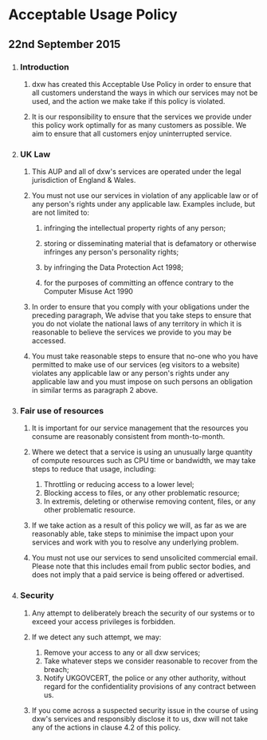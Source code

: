 # Acceptable Usage Policy

## 22nd September 2015

1. ### Introduction

    1. dxw has created this Acceptable Use Policy in order to ensure that all customers understand the ways in which our services may not be used, and the action we make take if this policy is violated.

    2. It is our responsibility to ensure that the services we provide under this policy work optimally for as many customers as possible. We aim to ensure that all customers enjoy uninterrupted service.

2. ### UK Law

    1. This AUP and all of dxw's services are operated under the legal jurisdiction of England & Wales.

    2. You must not use our services in violation of any applicable law or of any person's rights under any applicable law. Examples include, but are not limited to:

       1. infringing the intellectual property rights of any person;

       2. storing or disseminating material that is defamatory or otherwise infringes any person's personality rights;
       3. by infringing the Data Protection Act 1998;

       4. for the purposes of committing an offence contrary to the Computer Misuse Act 1990

    3. In order to ensure that you comply with your obligations under the preceding paragraph, We advise that you take steps to ensure that you do not violate the national laws of any territory in which it is reasonable to believe the services we provide to you may be accessed.

    4. You must take reasonable steps to ensure that no-one who you have permitted to make use of our services (eg visitors to a website) violates any applicable law or any person's rights under any applicable law and you must impose on such persons an obligation in similar terms as paragraph 2 above.


3. ### Fair use of resources

    1. It is important for our service management that the resources you consume are reasonably consistent from month-to-month.

    2. Where we detect that a service is using an unusually large quantity of compute resources such as CPU time or bandwidth, we may take steps to reduce that usage, including:

        1. Throttling or reducing access to a lower level;
        2. Blocking access to files, or any other problematic resource;
        3. In extremis, deleting or otherwise removing content, files, or any other problematic resource.

    3. If we take action as a result of this policy we will, as far as we are reasonably able, take steps to minimise the impact upon your services and work with you to resolve any underlying problem.

    4. You must not use our services to send unsolicited commercial email. Please note that this includes email from public sector bodies, and does not imply that a paid service is being offered or advertised.


4. ### Security

    1. Any attempt to deliberately breach the security of our systems or to exceed your access privileges is forbidden.

    2. If we detect any such attempt, we may:

       1. Remove your access to any or all dxw services;
       2. Take whatever steps we consider reasonable to recover from the breach;
       3. Notify UKGOVCERT, the police or any other authority, without regard for the confidentiality provisions of any contract between us.

    3. If you come across a suspected security issue in the course of using dxw's services and responsibly disclose it to us, dxw will not take any of the actions in clause 4.2 of this policy.
